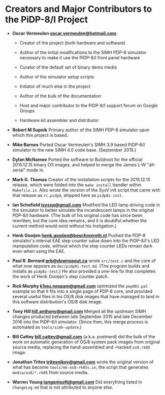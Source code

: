 # Creators and Major Contributors to the PiDP-8/I Project

*   **Oscar Vermeulen <oscar.vermeulen@hotmail.com>**:

    -   Creator of the project (both hardware and software)
    
    -   Author of the initial modifications to the SIMH PDP-8 simulator
        necessary to make it use the PiDP-8/I front panel hardware

    -   Curator of the default set of binary demo media

    -   Author of the simulator setup scripts

    -   Initiator of much else in the project

    -   Author of the bulk of the documentation

    -   Host and major contributor to the PiDP-8/I support forum on
        Google Groups

    -   Hardware kit assembler and distributor

*   **Robert M Supnik** Primary author of the SIMH PDP-8 simulator upon
    which this project is based.

*   **Mike Barnes** Ported Oscar Vermeulen's SIMH 3.9 based PiDP-8/I
    simulator to the new SIMH 4.0 code base.  (September 2015.)

*   **Dylan McNamee** Ported the software to Buildroot for the official
    2015.12.15 binary OS images, and helped to merge the James L-W
    "alt-serial" mode in.

*   **Mark G. Thomas** Creator of the installation scripts for the
    2015.12.15 release, which were folded into the `make install`
    handler within `Makefile.in`. Also wrote the version of the SysV
    init script that came with that release as `rc.pidp8`, shipped here
    as `pidp8i-init`.

*   **Ian Schofield <isysxp@gmail.com>** Modified the LED lamp driving
    code in the simulator to better simulate the incandescent lamps in
    the original PDP-8/I hardware.  (The bulk of his original code has
    since been rewritten, but the core idea remains, and it is doubtful
    whether the current method would exist without his instigation.)

*   **Henk Gooijen <henk.gooijen@boschrexroth.nl>** Pushed the PDP-8
    simulator's internal EAE step counter value down into the PiDP-8/I's
    LED manipulation code, without which the step counter LEDs remain
    dark even when using the EAE.

*   **Paul R. Bernard <prb@downspout.ca>** wrote `src/test.c` and the
    core of what now appears as `doc/pidp8i-test.md`. (The program builds
    and installs as `pidp8i-test`.)  He also provided a one-line fix
    that completes the work of Henk Gooijen's step counter patch.

*   **Rick Murphy <k1mu.nospam@gmail.com>** optimized the `pep001.pal`
    example so that it fits into a single page of PDP-8 core, and
    provided several useful files in his OS/8 disk images that have
    managed to land in this software distribution's OS/8 disk image.

*   **Tony Hill <hill.anthony@gmail.com>** Merged all the upstream SIMH
    changes produced between late September 2015 and late December 2016
    into the PiDP-8/I simulator.  (Since then, this merge process is
    automated as `tools/simh-update`.)

*   **Bill Cattey <bill.cattey@gmail.com>** (a.k.a. poetnerd) did the
    bulk of the work on automatic generation of OS/8 system pack images
    from original source media, replacing the hand-assembled and -hacked
    `os8.rk05` image.

*   **Jonathan Trites <tritesnikov@gmail.com>** wrote the original
    version of what has become `tools/mk-os8-rk05s.in`, the script
    that generates `media/os8/*.rk05` from source media.

*   **Warren Young <tangentsoft@gmail.com>** Did everything listed in
    `ChangeLog.md` that is not attributed to anyone else.

